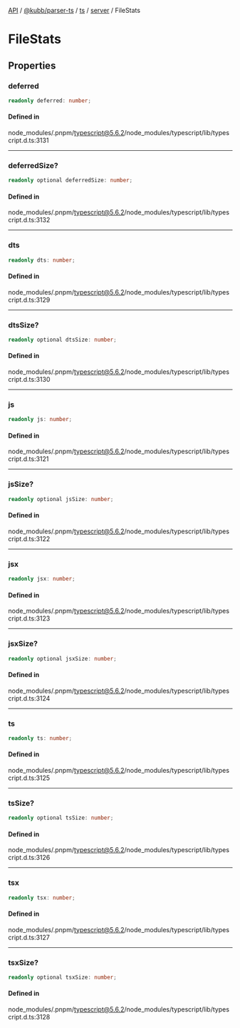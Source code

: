 [API](../../../../../../../packages.md) / [@kubb/parser-ts](../../../../../index.md) / [ts](../../../index.md) / [server](../index.md) / FileStats

# FileStats

## Properties

### deferred

```ts
readonly deferred: number;
```

#### Defined in

node\_modules/.pnpm/typescript@5.6.2/node\_modules/typescript/lib/typescript.d.ts:3131

***

### deferredSize?

```ts
readonly optional deferredSize: number;
```

#### Defined in

node\_modules/.pnpm/typescript@5.6.2/node\_modules/typescript/lib/typescript.d.ts:3132

***

### dts

```ts
readonly dts: number;
```

#### Defined in

node\_modules/.pnpm/typescript@5.6.2/node\_modules/typescript/lib/typescript.d.ts:3129

***

### dtsSize?

```ts
readonly optional dtsSize: number;
```

#### Defined in

node\_modules/.pnpm/typescript@5.6.2/node\_modules/typescript/lib/typescript.d.ts:3130

***

### js

```ts
readonly js: number;
```

#### Defined in

node\_modules/.pnpm/typescript@5.6.2/node\_modules/typescript/lib/typescript.d.ts:3121

***

### jsSize?

```ts
readonly optional jsSize: number;
```

#### Defined in

node\_modules/.pnpm/typescript@5.6.2/node\_modules/typescript/lib/typescript.d.ts:3122

***

### jsx

```ts
readonly jsx: number;
```

#### Defined in

node\_modules/.pnpm/typescript@5.6.2/node\_modules/typescript/lib/typescript.d.ts:3123

***

### jsxSize?

```ts
readonly optional jsxSize: number;
```

#### Defined in

node\_modules/.pnpm/typescript@5.6.2/node\_modules/typescript/lib/typescript.d.ts:3124

***

### ts

```ts
readonly ts: number;
```

#### Defined in

node\_modules/.pnpm/typescript@5.6.2/node\_modules/typescript/lib/typescript.d.ts:3125

***

### tsSize?

```ts
readonly optional tsSize: number;
```

#### Defined in

node\_modules/.pnpm/typescript@5.6.2/node\_modules/typescript/lib/typescript.d.ts:3126

***

### tsx

```ts
readonly tsx: number;
```

#### Defined in

node\_modules/.pnpm/typescript@5.6.2/node\_modules/typescript/lib/typescript.d.ts:3127

***

### tsxSize?

```ts
readonly optional tsxSize: number;
```

#### Defined in

node\_modules/.pnpm/typescript@5.6.2/node\_modules/typescript/lib/typescript.d.ts:3128
